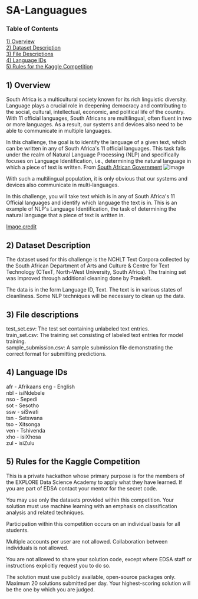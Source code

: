 # SA-Languagues

### Table of Contents
[1) Overview](#1-overview)     
[2) Dataset Description](#2-Dataset-Description)   
[3) File Descriptions](#3-File-Descriptions)  
[4) Language IDs](#4-Language-IDs)  
[5) Rules for the Kaggle Competition](#5-Rules-for-the-Kaggle-Competition)


## 1) Overview
South Africa is a multicultural society known for its rich linguistic diversity. Language plays a crucial role in deepening democracy and contributing to the social, cultural, intellectual, economic, and political life of the country. With 11 official languages, South Africans are multilingual, often fluent in two or more languages. As a result, our systems and devices also need to be able to communicate in multiple languages.

In this challenge, the goal is to identify the language of a given text, which can be written in any of South Africa's 11 official languages. This task falls under the realm of Natural Language Processing (NLP) and specifically focuses on Language Identification, i.e., determining the natural language in which a piece of text is written.
From [South African Government](https://www.gov.za/about-sa/south-africas-people)
![image](https://github.com/Cephas-Peter/SA-Languagues/assets/82019073/9c718353-8b90-4234-b56a-a4c878e30601)


With such a multilingual population, it is only obvious that our systems and devices also communicate in multi-languages.

In this challenge, you will take text which is in any of South Africa's 11 Official languages and identify which language the text is in. This is an example of NLP's Language Identification, the task of determining the natural language that a piece of text is written in.

[Image credit](https://bilingua.io/how-to-say-hello-in-100-languages)

## 2) Dataset Description
The dataset used for this challenge is the NCHLT Text Corpora collected by the South African Department of Arts and Culture & Centre for Text Technology (CTexT, North-West University, South Africa). The training set was improved through additional cleaning done by Praekelt.


The data is in the form Language ID, Text. The text is in various states of cleanliness. Some NLP techniques will be necessary to clean up the data.

## 3) File descriptions
test_set.csv: The test set containing unlabeled text entries.   
train_set.csv: The training set consisting of labeled text entries for model training.   
sample_submission.csv: A sample submission file demonstrating the correct format for submitting predictions.

## 4) Language IDs
afr - Afrikaans 
eng - English  
nbl - isiNdebele  
nso - Sepedi  
sot - Sesotho  
ssw - siSwati  
tsn - Setswana  
tso - Xitsonga  
ven - Tshivenda  
xho - isiXhosa  
zul - isiZulu  

## 5) Rules for the Kaggle Competition
This is a private hackathon whose primary purpose is for the members of the EXPLORE Data Science Academy to apply what they have learned. If you are part of EDSA contact your mentor for the secret code.

You may use only the datasets provided within this competition. Your solution must use machine learning with an emphasis on classification analysis and related techniques.

Participation within this competition occurs on an individual basis for all students.

Multiple accounts per user are not allowed. Collaboration between individuals is not allowed.

You are not allowed to share your solution code, except where EDSA staff or instructions explicitly request you to do so.

The solution must use publicly available, open-source packages only. Maximum 20 solutions submitted per day. Your highest-scoring solution will be the one by which you are judged.

